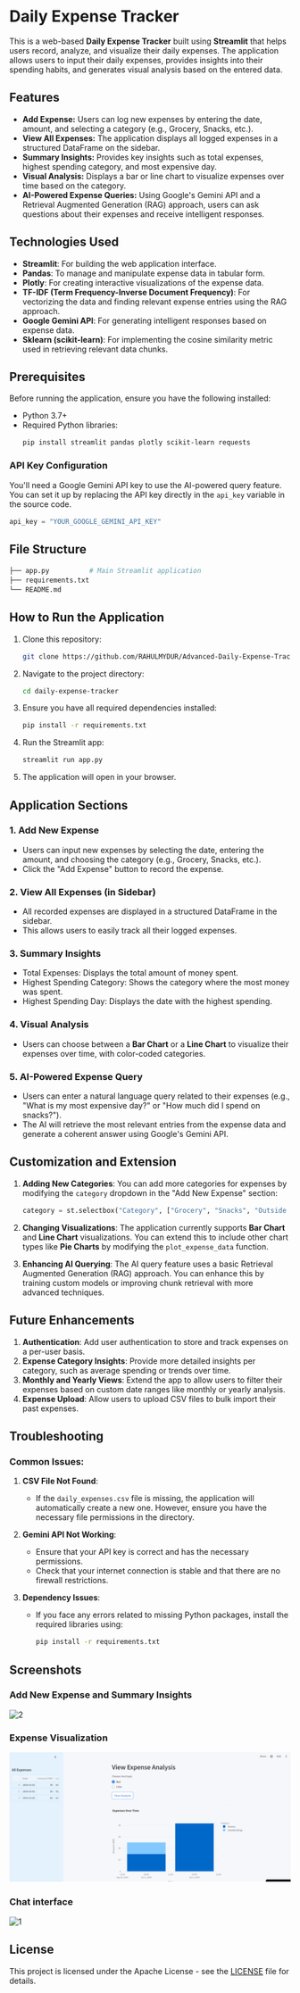 # Daily Expense Tracker

This is a web-based **Daily Expense Tracker** built using **Streamlit** that helps users record, analyze, and visualize their daily expenses. The application allows users to input their daily expenses, provides insights into their spending habits, and generates visual analysis based on the entered data.

## Features
- **Add Expense:** Users can log new expenses by entering the date, amount, and selecting a category (e.g., Grocery, Snacks, etc.).
- **View All Expenses:** The application displays all logged expenses in a structured DataFrame on the sidebar.
- **Summary Insights:** Provides key insights such as total expenses, highest spending category, and most expensive day.
- **Visual Analysis:** Displays a bar or line chart to visualize expenses over time based on the category.
- **AI-Powered Expense Queries:** Using Google's Gemini API and a Retrieval Augmented Generation (RAG) approach, users can ask questions about their expenses and receive intelligent responses.

## Technologies Used
- **Streamlit**: For building the web application interface.
- **Pandas**: To manage and manipulate expense data in tabular form.
- **Plotly**: For creating interactive visualizations of the expense data.
- **TF-IDF (Term Frequency-Inverse Document Frequency)**: For vectorizing the data and finding relevant expense entries using the RAG approach.
- **Google Gemini API**: For generating intelligent responses based on expense data.
- **Sklearn (scikit-learn)**: For implementing the cosine similarity metric used in retrieving relevant data chunks.

## Prerequisites
Before running the application, ensure you have the following installed:
- Python 3.7+
- Required Python libraries:
  ```bash
  pip install streamlit pandas plotly scikit-learn requests
  ```	

### API Key Configuration
You'll need a Google Gemini API key to use the AI-powered query feature. You can set it up by replacing the API key directly in the `api_key` variable in the source code.

```python
api_key = "YOUR_GOOGLE_GEMINI_API_KEY"
```

## File Structure
```bash
├── app.py          # Main Streamlit application
├── requirements.txt
└── README.md            
```

## How to Run the Application

1. Clone this repository:
   ```bash
   git clone https://github.com/RAHULMYDUR/Advanced-Daily-Expense-Tracker-using-streamlt.git
   ```

2. Navigate to the project directory:
   ```bash
   cd daily-expense-tracker
   ```

3. Ensure you have all required dependencies installed:
   ```bash
   pip install -r requirements.txt
   ```

4. Run the Streamlit app:
   ```bash
   streamlit run app.py
   ```

5. The application will open in your browser.

## Application Sections

### 1. Add New Expense
   - Users can input new expenses by selecting the date, entering the amount, and choosing the category (e.g., Grocery, Snacks, etc.).
   - Click the "Add Expense" button to record the expense.

### 2. View All Expenses (in Sidebar)
   - All recorded expenses are displayed in a structured DataFrame in the sidebar.
   - This allows users to easily track all their logged expenses.

### 3. Summary Insights
   - Total Expenses: Displays the total amount of money spent.
   - Highest Spending Category: Shows the category where the most money was spent.
   - Highest Spending Day: Displays the date with the highest spending.

### 4. Visual Analysis
   - Users can choose between a **Bar Chart** or a **Line Chart** to visualize their expenses over time, with color-coded categories.

### 5. AI-Powered Expense Query
   - Users can enter a natural language query related to their expenses (e.g., "What is my most expensive day?" or "How much did I spend on snacks?").
   - The AI will retrieve the most relevant entries from the expense data and generate a coherent answer using Google's Gemini API.

## Customization and Extension

1. **Adding New Categories**: 
   You can add more categories for expenses by modifying the `category` dropdown in the "Add New Expense" section:
   ```python
   category = st.selectbox("Category", ["Grocery", "Snacks", "Outside Eatings", "Others", "New Category"])
   ```

2. **Changing Visualizations**: 
   The application currently supports **Bar Chart** and **Line Chart** visualizations. You can extend this to include other chart types like **Pie Charts** by modifying the `plot_expense_data` function.

3. **Enhancing AI Querying**:
   The AI query feature uses a basic Retrieval Augmented Generation (RAG) approach. You can enhance this by training custom models or improving chunk retrieval with more advanced techniques.

## Future Enhancements

1. **Authentication**: Add user authentication to store and track expenses on a per-user basis.
2. **Expense Category Insights**: Provide more detailed insights per category, such as average spending or trends over time.
3. **Monthly and Yearly Views**: Extend the app to allow users to filter their expenses based on custom date ranges like monthly or yearly analysis.
4. **Expense Upload**: Allow users to upload CSV files to bulk import their past expenses.

## Troubleshooting

### Common Issues:
1. **CSV File Not Found**:
   - If the `daily_expenses.csv` file is missing, the application will automatically create a new one. However, ensure you have the necessary file permissions in the directory.

2. **Gemini API Not Working**:
   - Ensure that your API key is correct and has the necessary permissions.
   - Check that your internet connection is stable and that there are no firewall restrictions.

3. **Dependency Issues**:
   - If you face any errors related to missing Python packages, install the required libraries using:
     ```bash
     pip install -r requirements.txt
     ```

## Screenshots

### Add New Expense and Summary Insights
![2](https://github.com/user-attachments/assets/5c79ce1c-175c-4608-87ed-dc1b8f1650cd)

### Expense Visualization
![](https://github.com/RAHULMYDUR/Advanced-Daily-Expense-Tracker-using-streamlt/blob/cca24ce050806b16172d75bd09e6a941a9d52da8/3.png)
### Chat interface

![1](https://github.com/user-attachments/assets/1013b88a-8b30-40a0-9455-968b3d050721)

## License
This project is licensed under the Apache License - see the [LICENSE](LICENSE) file for details.


